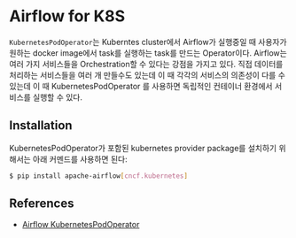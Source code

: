 # Airflow for K8S

`KubernetesPodOperator`는 Kuberntes cluster에서 Airflow가 실행중일 때 사용자가 원하는 docker image에서 task를 실행하는 task를 만드는 Operator이다.
Airflow는 여러 가지 서비스들을 Orchestration할 수 있다는 강점을 가지고 있다.
직접 데이터를 처리하는 서비스들을 여러 개 만들수도 있는데 이 때 각각의 서비스의 의존성이 다를 수 있는데 이 때 KubernetesPodOperator 를 사용하면 독립적인 컨테이너 환경에서 서비스를 실행할 수 있다.

## Installation

KubernetesPodOperator가 포함된 kubernetes provider package를 설치하기 위해서는 아래 커멘드를 사용하면 된다:

```bash
$ pip install apache-airflow[cncf.kubernetes]
```

## References

- [Airflow KubernetesPodOperator](https://airflow.apache.org/docs/apache-airflow-providers-cncf-kubernetes/stable/operators.html)

